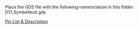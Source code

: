 Place the GDS file with the following nomenclature in this folder: D17_Symbelleuit.gds

[Pin List & Description](https://docs.google.com/spreadsheets/d/1gaxnJu606xC1BSlwHtYd7CPr42OK6EzltypGC3yORB8/edit?usp=sharing)
